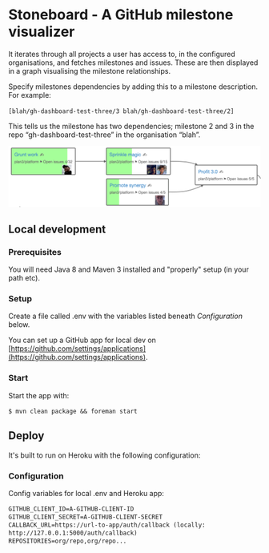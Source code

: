 # Stoneboard - A GitHub milestone visualizer

It iterates through all projects a user has access to, in the configured organisations, and fetches milestones and issues. These are then displayed in a graph visualising the milestone relationships.

Specify milestones dependencies by adding this to a milestone description. For example:

`[blah/gh-dashboard-test-three/3 blah/gh-dashboard-test-three/2]`

This tells us the milestone has two dependencies; milestone 2 and 3 in the repo “gh-dashboard-test-three” in the organisation “blah”.

![example](stoneboard-example.png)

## Local development

### Prerequisites

You will need Java 8 and Maven 3 installed and "properly" setup (in your path etc).

### Setup

Create a file called .env with the variables listed beneath _Configuration_ below.

You can set up a GitHub app for local dev on [https://github.com/settings/applications](https://github.com/settings/applications).

### Start

Start the app with:
    
    $ mvn clean package && foreman start

## Deploy

It's built to run on Heroku with the following configuration:
    
### Configuration

Config variables for local .env and Heroku app:

```
GITHUB_CLIENT_ID=A-GITHUB-CLIENT-ID
GITHUB_CLIENT_SECRET=A-GITHUB-CLIENT-SECRET
CALLBACK_URL=https://url-to-app/auth/callback (locally: http://127.0.0.1:5000/auth/callback)
REPOSITORIES=org/repo,org/repo...
```
